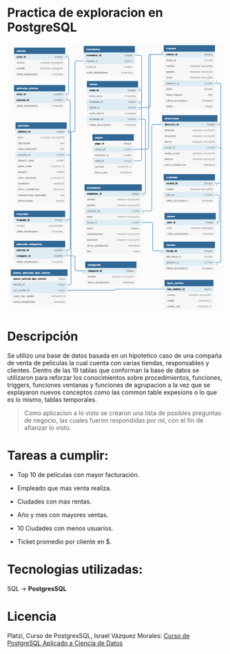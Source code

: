 # Practica de exploracion en PostgreSQL

<img src="png_schema.png" alt="Alt text" title="Optional title">

# Descripción
Se utilizo una base de datos basada en un hipotetico caso de una compaña de venta de peliculas la cual cuenta con varias tiendas, responsables y clientes. Dentro de las 19 tablas que conforman la base de datos se utilizaron para reforzar los conocimientos sobre procedimientos, funciones, triggers, funciones ventanas y funciones de agrupacion a la vez que se explayaron nuevos conceptos como las common table expesions o lo que es lo mismo, tablas temporales.

> Como aplicacion a lo visto se crearon una lista de posibles preguntas de negocio, las cuales fueron respondidas por mi, con el fin de afianzar lo visto.

# Tareas a cumplir:
 * Top 10 de películas con mayor facturación.

 * Empleado que mas venta realiza.

 * Ciudades con mas rentas.

 * Año y mes con mayores ventas.

 * 10 Ciudades con menos usuarios.

 * Ticket promedio por cliente en $.


# Tecnologias utilizadas:
SQL -> **PostgresSQL**


# Licencia 
Platzi, Curso de PostgresSQL, Israel Vázquez Morales: [Curso de PostgreSQL Aplicado a Ciencia de Datos](https://platzi.com/cursos/postgresql-datos/)
